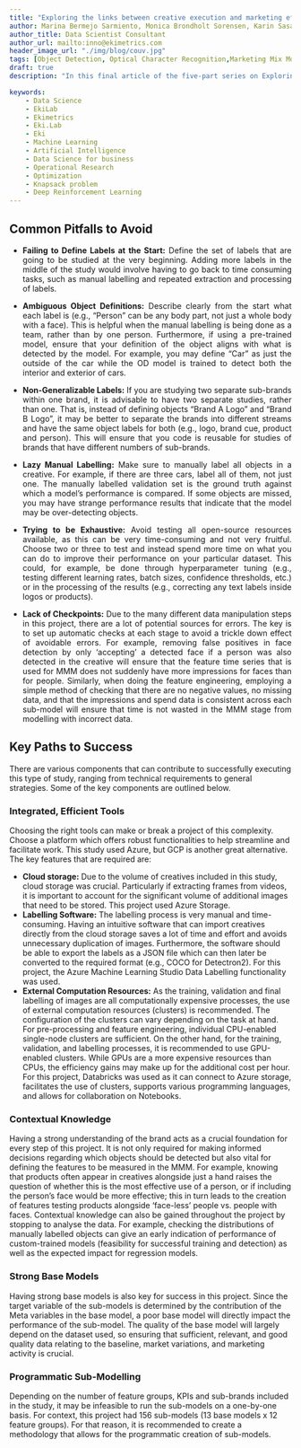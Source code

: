 ```yaml
---
title: "Exploring the links between creative execution and marketing effectiveness - Part V: Key Paths to Success and Common Pitfalls to Avoid"
author: Marina Bermejo Sarmiento, Monica Brondholt Sorensen, Karin Sasaki
author_title: Data Scientist Consultant
author_url: mailto:inno@ekimetrics.com
header_image_url: "./img/blog/couv.jpg"
tags: [Object Detection, Optical Character Recognition,Marketing Mix Modelling, Deep Learning, Tesseract]
draft: true
description: "In this final article of the five-part series on Exploring the links between creative execution and marketing effectiveness, we share with the reader common pitfalls to avoid when utilising tools for Object Detection, Optical Character Recognition and MMM, as well as things to keep in mind, that will facilitate the process."

keywords:
    - Data Science
    - EkiLab
    - Ekimetrics
    - Eki.Lab
    - Eki
    - Machine Learning
    - Artificial Intelligence
    - Data Science for business
    - Operational Research
    - Optimization
    - Knapsack problem
    - Deep Reinforcement Learning
---
```


<!-- import useBaseUrl from "@docusaurus/useBaseUrl";

<link rel="stylesheet" href="{useBaseUrl('katex/katex.min.css')}" />
 -->
<!--truncate-->



## Common Pitfalls to Avoid
<div align="justify"> 

- **Failing to Define Labels at the Start:** Define the set of labels that are going to be studied at the very beginning. Adding more labels in the middle of the study would involve having to go back to time consuming tasks, such as manual labelling and repeated extraction and processing of labels.

- **Ambiguous Object Definitions:** Describe clearly from the start what each label is (e.g., “Person” can be any body part, not just a whole body with a face). This is helpful when the manual labelling is being done as a team, rather than by one person. Furthermore, if using a pre-trained model, ensure that your definition of the object aligns with what is detected by the model. For example, you may define “Car” as just the outside of the car while the OD model is trained to detect both the interior and exterior of cars.

- **Non-Generalizable Labels:** If you are studying two separate sub-brands within one brand, it is advisable to have two separate studies, rather than one. That is, instead of defining objects “Brand A Logo” and “Brand B Logo”, it may be better to separate the brands into different streams and have the same object labels for both (e.g., logo, brand cue, product and person). This will ensure that you code is reusable for studies of brands that have different numbers of sub-brands.

- **Lazy Manual Labelling:** Make sure to manually label all objects in a creative. For example, if there are three cars, label all of them, not just one. The manually labelled validation set is the ground truth against which a model’s performance is compared. If some objects are missed, you may have strange performance results that indicate that the model may be over-detecting objects.

- **Trying to be Exhaustive:** Avoid testing all open-source resources available, as this can be very time-consuming and not very fruitful. Choose two or three to test and instead spend more time on what you can do to improve their performance on your particular dataset. This could, for example, be done through hyperparameter tuning (e.g., testing different learning rates, batch sizes, confidence thresholds, etc.) or in the processing of the results (e.g., correcting any text labels inside logos or products).

- **Lack of Checkpoints:** Due to the many different data manipulation steps in this project, there are a lot of potential sources for errors. The key is to set up automatic checks at each stage to avoid a trickle down effect of avoidable errors. For example, removing false positives in face detection by only ‘accepting’ a detected face if a person was also detected in the creative will ensure that the feature time series that is used for MMM does not suddenly have more impressions for faces than for people. Similarly, when doing the feature engineering, employing a simple method of checking that there are no negative values, no missing data, and that the impressions and spend data is consistent across each sub-model will ensure that time is not wasted in the MMM stage from modelling with incorrect data. 
 
</div>



## Key Paths to Success
There are various components that can contribute to successfully executing this type of study, ranging from technical requirements to general strategies. Some of the key components are outlined below. 

### Integrated, Efficient Tools
Choosing the right tools can make or break a project of this complexity. Choose a platform which offers robust functionalities to help streamline and facilitate work. This study used Azure, but GCP is another great alternative. The key features that are required are:
- **Cloud storage:** Due to the volume of creatives included in this study, cloud storage was crucial. Particularly if extracting frames from videos, it is important to account for the significant volume of additional images that need to be stored. This project used Azure Storage. 
- **Labelling Software:** The labelling process is very manual and time-consuming. Having an intuitive software that can import creatives directly from the cloud storage saves a lot of time and effort and avoids unnecessary duplication of images. Furthermore, the software should be able to export the labels as a JSON file which can then later be converted to the required format (e.g., COCO for Detectron2). For this project, the Azure Machine Learning Studio Data Labelling functionality was used. 
- **External Computation Resources:** As the training, validation and final labelling of images are all computationally expensive processes, the use of external computation resources (clusters) is recommended. The configuration of the clusters can vary depending on the task at hand. For pre-processing and feature engineering, individual CPU-enabled single-node clusters are sufficient. On the other hand, for the training, validation, and labelling processes, it is recommended to use GPU-enabled clusters. While GPUs are a more expensive resources than CPUs, the efficiency gains may make up for the additional cost per hour. For this project, Databricks was used as it can connect to Azure storage, facilitates the use of clusters, supports various programming languages, and allows for collaboration on Notebooks.


### Contextual Knowledge
Having a strong understanding of the brand acts as a crucial foundation for every step of this project. It is not only required for making informed decisions regarding which objects should be detected but also vital for defining the features to be measured in the MMM. For example, knowing that products often appear in creatives alongside just a hand raises the question of whether this is the most effective use of a person, or if including the person’s face would be more effective; this in turn leads to the creation of features testing products alongside ‘face-less’ people vs. people with faces. Contextual knowledge can also be gained throughout the project by stopping to analyse the data. For example, checking the distributions of manually labelled objects can give an early indication of performance of custom-trained models (feasibility for successful training and detection) as well as the expected impact for regression models.

### Strong Base Models
Having strong base models is also key for success in this project. Since the target variable of the sub-models is determined by the contribution of the Meta variables in the base model, a poor base model will directly impact the performance of the sub-model. The quality of the base model will largely depend on the dataset used, so ensuring that sufficient, relevant, and good quality data relating to the baseline, market variations, and marketing activity is crucial. 

### Programmatic Sub-Modelling
Depending on the number of feature groups, KPIs and sub-brands included in the study, it may be infeasible to run the sub-models on a one-by-one basis. For context, this project had 156 sub-models (13 base models x 12 feature groups). For that reason, it is recommended to create a methodology that allows for the programmatic creation of sub-models. 